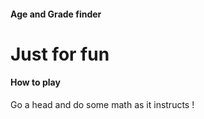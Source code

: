 
#### Age and Grade finder 

# Just for fun 

#### How to play 
Go a head and do some math as it instructs !  
